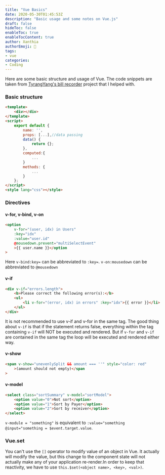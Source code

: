 ```yaml
---
title: "Vue Basics"
date: 2020-05-30T01:45:53Z
description: "Basic usage and some notes on Vue.js"
draft: false
hideToc: false
enableToc: true
enableTocContent: true
author: Xanthia
authorEmoji: 🐹
tags:
- vue
categories:
- Coding
---
```


Here are some basic structure and usage of Vue. The code snippets are taken from [TyrangYang's bill recorder](https://github.com/TyrangYang/awesome-bill-recorder) project that I helped with.

### Basic structure
```html
<template>
    <div></div>
</template>
<script>
    export default {
        name: '',
        props: [...],//data passing
        data() {
            return {};
        },
        computed:{
            ...
        }
        methods: {
            ...
        }
    };
</script>
<style lang="css"></style>

```

### Directives
#### v-for, v-bind, v-on
```html
<option
    v-for="(user, idx) in Users"
    :key="idx"
    :value="user.id"
    @mousedown.prevent="multiSelectEvent"
    >{{ user.name }}</option
>

```
Here ```v-bind:key=``` can be abbreviated to ```:key=```. ```v-on:mousedown``` can be abbreviated to ```@mousedown```

#### v-if
```html
<div v-if="errors.length">
    <b>Please correct the following error(s):</b>
    <ul>
        <li v-for="(error, idx) in errors" :key="idx">{{ error }}</li>
    </ul>
</div>

```
It is not recommended to use v-if and v-for in the same tag. The good thing about ```v-if``` is that if the statement returns false, everything within the tag containing ```v-if``` will NOT be executed and rendered. But if ```v-for``` and ```v-if``` are contained in the same tag the loop will be executed and rendered either way.

#### v-show
```html
<span v-show="unevenlySplit && amount === ''" style="color: red"
    >(amount should not empty)</span
>
```

#### v-model
```html
<select class="sortSummary" v-model="sortModel">
    <option value="0">Not sort</option>
    <option value="1">Sort by Payer</option>
    <option value="2">Sort by receiver</option>
</select>
```
```v-module = "something"``` is equivalent to ```:value="something @input="something = $event.target.value```.

### Vue.set
You can't use the ```[]``` operator to modify value of an object in Vue. It actually will modify the value, but this change to the component state will not actually make any of your application re-render.In order to keep that reactivity, we have to use ```this.$set(<object name>, <key>, <val>)```.

